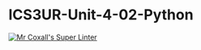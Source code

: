 # ICS3UR-Unit-4-02-Python

[![Mr Coxall's Super Linter](https://github.com/KaitlynIp64/ICS3UR-Unit-4-02-Python/workflows/Mr%20Coxall's%20Super%20Linter/badge.svg)](https://github.com/KaitlynIp64/ICS3UR-Unit-4-02-Python/actions/)
